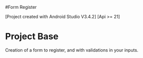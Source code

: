 #Form Register

[Project created with Android Studio V3.4.2] [Api >= 21]

# Project Base
Creation of a form to register, and with validations in your inputs.